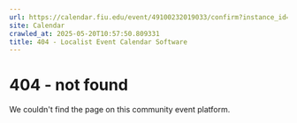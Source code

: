 ```yaml
---
url: https://calendar.fiu.edu/event/49100232019033/confirm?instance_id=49100232020058&return=https%3A%2F%2Fcalendar.fiu.edu%2Fcalendar%3Fevent_types%255B%255D%3D121721
site: Calendar
crawled_at: 2025-05-20T10:57:50.809331
title: 404 - Localist Event Calendar Software
---
```


# 404 - not found
We couldn't find the page on this community event platform.
